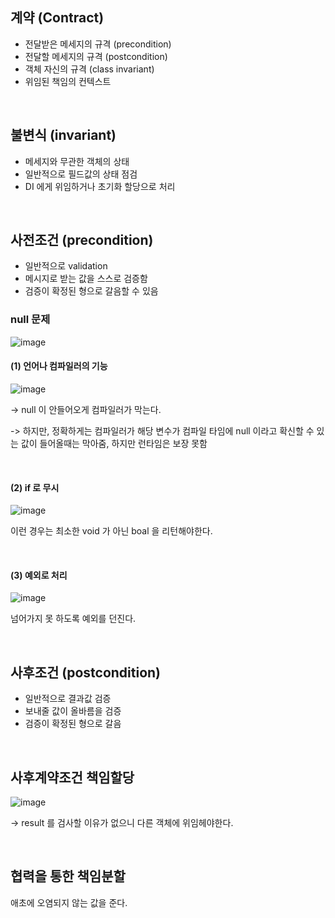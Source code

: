 ## 계약 (Contract)
- 전달받은 메세지의 규격 (precondition)
- 전달할 메세지의 규격 (postcondition)
- 객체 자신의 규격 (class invariant)
- 위임된 책임의 컨텍스트

<br>

## 불변식 (invariant)
- 메세지와 무관한 객체의 상태
- 일반적으로 필드값의 상태 점검
- DI 에게 위임하거나 초기화 할당으로 처리

<br>

## 사전조건 (precondition)
- 일반적으로 validation
- 메시지로 받는 값을 스스로 검증함
- 검증이 확정된 형으로 갈음할 수 있음

### null 문제
![image](https://user-images.githubusercontent.com/60383031/214078305-4989d6dc-9012-422a-a677-32ca4d02ae16.png)

#### (1) 언어나 컴파일러의 기능
![image](https://user-images.githubusercontent.com/60383031/214078578-35195f1a-006a-4f32-ae4e-13f7432f9534.png)

-> null 이 안들어오게 컴파일러가 막는다.

-> 하지만, 정확하게는 컴파일러가 해당 변수가 컴파일 타임에 null 이라고 확신할 수 있는 값이 들어올때는 막아줌, 하지만 런타임은 보장 못함

<br>

#### (2) if 로 무시
![image](https://user-images.githubusercontent.com/60383031/214079157-c5f1ff2d-8bfe-4eb8-ae79-d28d9f94200e.png)

이런 경우는 최소한 void 가 아닌 boal 을 리턴해야한다.

<br>

#### (3) 예외로 처리
![image](https://user-images.githubusercontent.com/60383031/214080152-a8606d12-d8e7-4985-aca9-45d0f9cac85f.png)

넘어가지 못 하도록 예외를 던진다.

<br>

## 사후조건 (postcondition)
- 일반적으로 결과값 검증
- 보내줄 값이 올바름을 검증
- 검증이 확정된 형으로 갈음

<br>

## 사후계약조건 책임할당

![image](https://user-images.githubusercontent.com/60383031/214084796-781ebe7d-d454-4fee-836d-d64e9fe841ce.png)

-> result 를 검사할 이유가 없으니 다른 객체에 위임헤야한다.

<br>

## 협력을 통한 책임분할
애초에 오염되지 않는 값을 준다.

